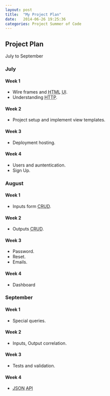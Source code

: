 ```yaml
---
layout: post
title:  "My Project Plan"
date:   2014-06-26 19:25:36
categories: Project Summer of Code
---
```



## Project Plan

 July to September

### July

#### Week 1

* Wire frames and <abbr title="HyperText Markup Language">HTML</abbr> <abbr title="User Interface">UI</abbr>.
* Understanding <abbr title="Hypertext Transfer Protocol">HTTP</abbr>.

#### Week 2

* Project setup and implement view templates.

#### Week 3

* Deployment hosting.

#### Week 4

* Users and auntentication.
* Sign Up.


### August

#### Week 1

* Inputs form <abbr title="Create, read, update and delete">CRUD</abbr>.

#### Week 2

* Outputs <abbr title="Create, read, update and delete">CRUD</abbr>.

#### Week 3

* Password.
* Reset.
* Emails.

#### Week 4

* Dashboard


### September

#### Week 1

* Special queries.

#### Week 2

* Inputs, Output correlation.

#### Week 3
* Tests and validation.

#### Week 4
* <abbr title="JavaScript Object Notation">JSON</abbr> <abbr title="Application Programming Interface">API</abbr>
